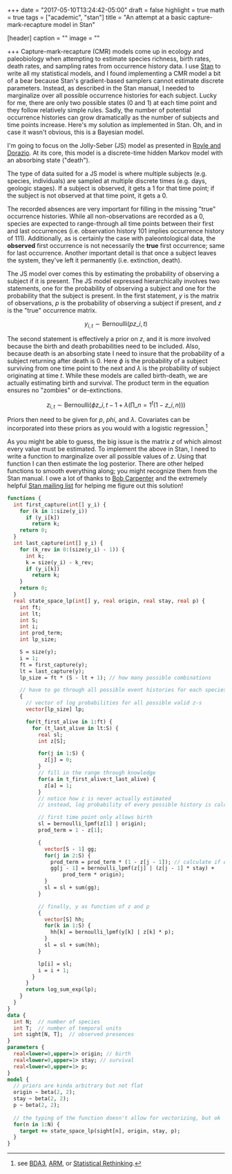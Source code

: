 +++
date = "2017-05-10T13:24:42-05:00"
draft = false
highlight = true
math = true
tags = ["academic", "stan"]
title = "An attempt at a basic capture-mark-recapture model in Stan"

[header]
  caption = ""
  image = ""

+++
Capture-mark-recapture (CMR) models come up in ecology and paleobiology when attempting to estimate species richness, birth rates, death rates, and sampling rates from occurrence history data. I use [Stan](http://mc-stan.org/) to write all my statistical models, and I found implementing a CMR model a bit of a bear because Stan's gradient-based samplers cannot estimate discrete parameters. Instead, as described in the Stan manual, I needed to marginalize over all possible occurrence histories for each subject. Lucky for me, there are only two possible states (0 and 1) at each time point and they follow relatively simple rules. Sadly, the number of potential occurrence histories can grow dramatically as the number of subjects and time points increase. Here's my solution as implemented in Stan. Oh, and in case it wasn't obvious, this is a Bayesian model.

I'm going to focus on the Jolly-Seber (JS) model as presented in [Royle and Dorazio](https://www.amazon.com/Hierarchical-Modeling-Inference-Ecology-Metapopulations/dp/0123740975). At its core, this model is a discrete-time hidden Markov model with an absorbing state ("death"). 

The type of data suited for a JS model is where multiple subjects (e.g. species, individuals) are sampled at multiple discrete times (e.g. days, geologic stages). If a subject is observed, it gets a 1 for that time point; if the subject is not observed at that time point, it gets a 0. 

The recorded absences are very important for filling in the missing "true" occurrence histories. While all non-observations are recorded as a 0, species are expected to range-through all time points between their first and last occurrences (i.e. observation history 101 implies occurrence history of 111). Additionally, as is certainly the case with paleontological data, the **observed** first occurrence is not necessarily the **true** first occurrence; same for last occurrence. Another important detail is that once a subject leaves the system, they've left it permanently (i.e. extinction, death). 

The JS model over comes this by estimating the probability of observing a subject if it is present. The JS model expressed hierarchically involves two statements, one for the probability of observing a subject and one for the probability that the subject is present. In the first statement, $y$ is the matrix of observations, $p$ is the probability of observing a subject if present, and $z$ is the "true" occurrence matrix.

$$y_{i,t} \sim \text{Bernoulli}(p z\_{i,t})$$

The second statement is effectively a prior on $z$, and it is more involved because the birth and death probabilities need to be included. Also, because death is an absorbing state I need to insure that the probability of a subject returning after death is 0. Here $\phi$ is the probability of a subject surviving from one time point to the next and $\lambda$ is the probability of subject originating at time $t$. While these models are called birth-death, we are actually estimating birth and survival. The product term in the equation ensures no "zombies" or de-extinctions. 

$$z_{i,t} \sim \text{Bernoulli}\left(\phi z\_{i, t - 1} + \lambda \left(\prod\_{n=1}^{t}(1 - z\_{i, n})\right)\right)$$

Priors then need to be given for $p$, $phi$, and $\lambda$. Covariates can be
incorporated into these priors as you would with a logistic regression.[^1]

[^1]: see [BDA3](https://www.amazon.com/Bayesian-Analysis-Chapman-Statistical-Science/dp/1439840954/), [ARM](https://www.amazon.com/Analysis-Regression-Multilevel-Hierarchical-Models/dp/052168689X/), or [Statistical Rethinking](https://www.amazon.com/Statistical-Rethinking-Bayesian-Examples-Chapman/dp/1482253445/).

As you might be able to guess, the big issue is the matrix $z$ of which almost every value must be estimated. To implement the above in Stan, I need to write a function to marginalize over all possible values of $z$. Using that function I can then estimate the log posterior. There are other helped functions to smooth everything along; you might recognize them from the Stan manual. I owe a lot of thanks to [Bob Carpenter](http://bob-carpenter.github.io/) and the extremely helpful [Stan mailing list](https://groups.google.com/forum/?fromgroups#!forum/stan-users) for helping me figure out this solution!

```stan
functions {
  int first_capture(int[] y_i) {
    for (k in 1:size(y_i))
      if (y_i[k])
        return k;
    return 0;
  }
  int last_capture(int[] y_i) {
    for (k_rev in 0:(size(y_i) - 1)) {
      int k;
      k = size(y_i) - k_rev;
      if (y_i[k])
        return k;
    }
    return 0;
  }
  real state_space_lp(int[] y, real origin, real stay, real p) {
    int ft;
    int lt;
    int S;
    int i;
    int prod_term;
    int lp_size;

    S = size(y);
    i = 1;
    ft = first_capture(y);
    lt = last_capture(y);
    lp_size = ft * (S - lt + 1); // how many possible combinations

    // have to go through all possible event histories for each species
    {
      // vector of log probabilities for all possible valid z-s
      vector[lp_size] lp;  

      for(t_first_alive in 1:ft) {
        for (t_last_alive in lt:S) {
          real sl;
          int z[S];

          for(j in 1:S) {
            z[j] = 0;
          }
          // fill in the range through knowledge
          for(a in t_first_alive:t_last_alive) {
            z[a] = 1;
          }
          // notice how z is never actually estimated 
          // instead, log probability of every possible history is calculated

          // first time point only allows birth
          sl = bernoulli_lpmf(z[1] | origin);
          prod_term = 1 - z[1];

          {
            vector[S - 1] gg;
            for(j in 2:S) {
              prod_term = prod_term * (1 - z[j - 1]); // calculate if extinct
              gg[j - 1] = bernoulli_lpmf(z[j] | (z[j - 1] * stay) + 
                  prod_term * origin);
            }
            sl = sl + sum(gg);
          }

          // finally, y as function of z and p
          {
            vector[S] hh;
            for(k in 1:S) {
              hh[k] = bernoulli_lpmf(y[k] | z[k] * p);
            }
            sl = sl + sum(hh);
          }

          lp[i] = sl;
          i = i + 1;
        }
      }
      return log_sum_exp(lp);
    }
  }
}
data {
  int N;  // number of species
  int T;  // number of temporal units
  int sight[N, T];  // observed presences
}
parameters {
  real<lower=0,upper=1> origin; // birth
  real<lower=0,upper=1> stay; // survival
  real<lower=0,upper=1> p;
}
model {
  // priors are kinda arbitrary but not flat
  origin ~ beta(2, 2);
  stay ~ beta(2, 2);
  p ~ beta(2, 2);
  
  // the typing of the function doesn't allow for vectorizing, but ok
  for(n in 1:N) {
    target += state_space_lp(sight[n], origin, stay, p);
  }
}
```
